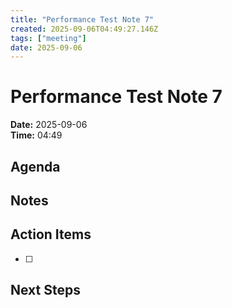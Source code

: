 ```yaml
---
title: "Performance Test Note 7"
created: 2025-09-06T04:49:27.146Z
tags: ["meeting"]
date: 2025-09-06
---
```


# Performance Test Note 7

**Date:** 2025-09-06  
**Time:** 04:49  

## Agenda


## Notes


## Action Items
- [ ] 

## Next Steps
